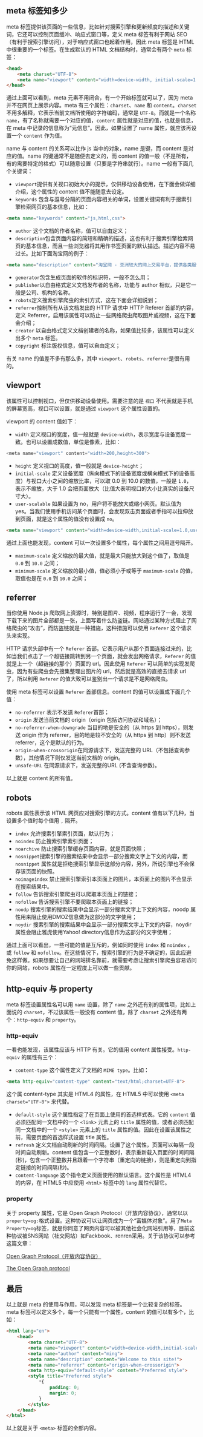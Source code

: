 ## meta 标签知多少

meta 标签提供该页面的一些信息，比如针对搜索引擎和更新频度的描述和关键词，它还可以控制页面缓冲、响应式窗口等，定义 meta 标签有利于网站 SEO（有利于搜索引擎访问），对于响应式窗口也起着作用，因此 meta 标签是 HTML 中很重要的一个标签。在生成默认的 HTML 文档结构时，通常会有两个 `meta` 标签：  

```html
<head>
    <meta charset="UTF-8">
    <meta name="viewport" content="width=device-width, initial-scale=1.0">
</head>
```

通过上面可以看到，meta 元素不用闭合，有一个开始标签就可以了，因为 meta 并不在网页上展示内容。meta 有三个属性：`charset`、`name` 和 `content`。`charset` 不用多解释，它表示当前文档所使用的字符编码，通常是 `UTF-8`。而就是一个名称 `name`，有了名称就需要一个对应的值，`content` 属性就是对应的值，也就是信息，在 meta 中记录的信息称为“元信息”。因此，如果设置了 name 属性，就应该再设置一个 `content` 作为值。  

name 与 content 的关系可以比作 js 当中的对象，name 是键，而 content 是对应的值。name 的键通常不是随便去定义的，而 content 的值一般（不是所有，有的需要特定的格式）可以随意设置（只要是字符串就行）。name 一般有下面几个关键词： 

- `viewport`提供有关视口初始大小的提示，仅供移动设备使用，在下面会做详细介绍，这个属性的 content 值不能随意去设定。
- `keywords` 包含与逗号分隔的页面内容相关的单词，设置关键词有利于搜索引擎检索网页的基本信息，比如：  

```html
<meta name="keywords" content="js,html,css">
```

- `author` 这个文档的作者名称，值可以自由定义；
- `description`包含页面内容的简短和精确的描述，这也有利于搜索引擎检索网页的基本信息，而且一些浏览器将其用作书签页面的默认描述。描述内容不易过长。比如下面淘宝网的例子：  

```html
<meta name="description" content="淘宝网 - 亚洲较大的网上交易平台，提供各类服饰、美容、家居、数码、话费/点卡充值… 数亿优质商品，同时提供担保交易(先收货后付款)等安全交易保障服务，并由商家提供退货承诺、破损补寄等消费者保障服务，让你安心享受网上购物乐趣！">
```
- `generator`包含生成页面的软件的标识符，一般不怎么用；
- `publisher`以自由格式定义文档发布者的名称，功能与 author 相似，只是它一般是公司、机构的名称。
- `robots`定义搜索引擎爬虫的索引方式，这在下面会详细说到；
- `referrer`控制所有从该文档发出的 HTTP 请求中 HTTP Referer 首部的内容，定义 Referrer，启用该属性可以防止一些网络爬虫爬取图片或视频，这在下面会介绍；
- `creator` 以自由格式定义文档创建者的名称，如果值比较多，该属性可以定义出多个 `meta` 标签。
- `copyright` 标注版权信息，值可以自由定义；

有关 name 的值差不多有那么多，其中 `viewport`、`robots`、`referrer`是很有用的。  

## viewport
该属性可以控制视口，但仅供移动设备使用。需要注意的是 `视口` 不代表就是手机的屏幕宽高，视口可以设置，就是通过 `viewport` 这个属性设置的。  

viewport 的 content 值如下：  

- `width` 定义视口的宽度，值一般就是 `device-width`，表示宽度与设备宽度一致。也可以设置成数值，单位是像素，比如：  

```js
<meta name="viewport" content="width=200,height=300">
```

- `height` 定义视口的高度，值一般就是 `device-height`；
- `initial-scale` 定义设备宽度（纵向模式下的设备宽度或横向模式下的设备高度）与视口大小之间的缩放比率，可以取 0.0 到 10.0 的数值，一般是 `1.0`，表示不缩放，大于 1.0 会把页面放大（比值大表明视口的大小比真实的设备尺寸大）。  
- `user-scalable` 如果设置为 no，用户将不能放大或缩小网页。默认值为 yes。当我们使用手机访问某个页面时，会发现双击页面或者手指可以拉伸放到页面，就是这个属性的值没有设置成 `no`。  

```html
<meta name="viewport" content="width=device-width,initial-scale=1.0,user-scalable=no">
```

通过上面也能发现，content 可以一次设置多个属性，每个属性之间用逗号隔开。  

- `maximum-scale` 定义缩放的最大值，就是最大只能放大到这个值了，取值是 `0.0` 到 `10.0` 之间；
- `minimum-scale` 定义缩放的最小值，值必须小于或等于 `maximum-scale` 的值，取值也是在 `0.0` 到 `10.0` 之间；  


## referrer

当你使用 Node.js 爬取网上资源时，特别是图片、视频，程序运行了一会，发现下载下来的图片全部都是一张，上面写着什么防盗链。网站通过某种方式阻止了网络爬虫的“攻击”，而防盗链就是一种措施，这种措施可以使用 `Referer` 这个请求头来实现。  

HTTP 请求头部中有一个 `Referer` 首部。它表示用户从那个页面连接过来的，比如当我们点击了一个超链接跳转到另一个页面，就会发出网络请求，`Referer` 的值就是上一个（超链接的那个）页面的 url。因此使用 `Referer` 可以简单的实现发爬虫，因为有些爬虫会先搜集整理出图片的 url，然后就是高效的直接去请求 url 了，所以利用 `Referer` 的值大致可以鉴别出一个请求是不是网络爬虫。  

使用 meta 标签可以设置 `Referer` 首部信息。content 的值可以设置成下面几个值：  

- `no-referrer` 表示不发送 `Referer`首部；
- `origin` 发送当前文档的 origin（origin 包括访问协议和域名）；
- `no-referrer-when-downgrade` 当目的地是安全的（从 https 到 https），则发送 origin 作为 referrer，目的地是较不安全的（从 https 到 http）则不发送 referrer，这个是默认的行为。  
- `origin-when-crossorigin`在同源请求下，发送完整的 URL（不包括查询参数），其他情况下则仅发送当前文档的 origin。
- `unsafe-URL` 在同源请求下，发送完整的URL (不含查询参数)。  

以上就是 content 的所有值。  

## robots

robots 属性表示该 HTML 网页应对搜索引擎的方式。content 值有以下几种，当设置多个值时每个值用 `,` 隔开。  


- `index` 允许搜索引擎索引页面，默认行为；
- `noindex` 防止搜索引擎索引页面；
- `noarchive` 防止搜索引擎缓存页面内容，就是页面快照；
- `nosnippet`搜索引擎的搜索结果中会显示一部分搜索文字上下文的内容，而 `nosnippet` 属性就是拒绝搜索引擎显示这部分内容，另外，所说引擎也不会保存该页面的快照。
- `noimageindex` 禁止搜索引擎索引本页面上的图片，本页面上的图片不会显示在搜索结果中。
- `follow` 告诉搜索引擎爬虫可以爬取本页面上的链接；
- `nofollow` 告诉搜索引擎不要爬取本页面上的链接；
- `noodp` 搜索引擎的搜索结果中会显示一部分搜索文字上下文的内容，noodp 属性用来阻止使用DMOZ信息做为这部分的文字使用；
- `noydir` 搜索引擎的搜索结果中会显示一部分搜索文字上下文的内容，noydir 属性会阻止雅虎使用Yahoo! directory信息作为这部分的文字使用；  

通过上面可以看出，一些可能的值是互斥的，例如同时使用 `index` 和 `noindex` ，或 `follow` 和 `nofollow`。在这些情况下，搜索引擎的行为是不确定的，因此应避免这样做。如果想要让自己的网站排名靠前，就需要考虑让搜索引擎爬虫容易访问你的网站，robots 属性在一定程度上可以做一些贡献。  

## http-equiv 与 property  

meta 标签设置属性名可以用 `name` 设置，除了 `name` 之外还有别的属性项，比如上面说的 `charset`，不过该属性一般没有 content 值，除了 `charset` 之外还有两个：`http-equiv` 和 `property`。  

### http-equiv
一看也能发现，该属性应该与 HTTP 有关。它的值用 content 属性接受。`http-equiv` 的属性有三个：  

- `content-type` 这个属性定义了文档的 `MIME type`。比如：  

```html
<meta http-equiv="content-type" content="text/html;charset=UTF-8">
```
这个属 content-type 其实是 HTML4 的属性，在 HTML5 中可以使用 `<meta charset="UTF-8">` 来代替。  

- `default-style` 这个属性指定了在页面上使用的首选样式表。它的 `content` 值必须匹配同一文档中的一个 `<link>` 元素上的 `title` 属性的值，或者必须匹配同一文档中的一个 `<style>` 元素上的 `title` 属性的值。因此在设置该属性之前，需要页面的首选样式设置 title 属性。  
- `refresh` 定义文档自动刷新的时间间隔。设置了这个属性，页面可以每隔一段时间自动刷新。content 值包含一个正整数时，表示重新载入页面的时间间隔(秒)，包含一个正整数并且跟着一个字符串（重定向的链接），则是重定向到指定链接的时间间隔(秒)。 
- `content-language` 这个指令定义页面使用的默认语言。这个属性是 HTML4 的内容，在 HTML5 中应使用 `<html>` 标签中的 `lang` 属性代替它。 

### property

关于 property 属性，它是 Open Graph Protocol（开放内容协议），通常以以 `property=og:`格式设置。这种协议可以让网页成为一个“富媒体对象”。用了`Meta Property=og`标签，就是你同意了网页内容可以被其他社会化网站引用等，目前这种协议被SNS网站（社交网站）如Fackbook、renren采用。关于该协议可以参考这篇文章：  

[Open Graph Protocol（开放内容协议）](https://www.douban.com/note/180821246/)  

[The Open Graph protocol](https://ogp.me/)  

## 最后

以上就是 meta 的使用与作用，可以发现 meta 标签是一个比较复杂的标签。meta 标签可以定义多个，每一个只能有一个属性，content 的值可以有多个，比如：  

```html
<html lang="en">
    <head>
        <meta charset="UTF-8">
        <meta name="viewport" content="width=device-width,initial-scale=1.0,user-scalable=no">
        <meta name="author" content="ming">
        <meta name="description" content="Welcome to this site!"> 
        <meta name="referrer" content="origin-when-crossorigin">
        <meta http-equiv="default-style" content="Preferred style">
        <style title="Preferred style">
            *{
                padding: 0;
                margin: 0;
            }
        </style>
    </head>
</html>
```

以上就是关于 `<meta>` 标签的全部内容。  

